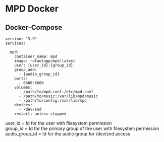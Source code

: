 # MPD Docker

## Docker-Compose
```
version: "3.9"
services:

  mpd:
    container_name: mpd
    image: rafaelagp/mpd:latest
    user: {user_id}:{group_id}
    group_add:
      - {audio_group_id}
    ports:
      - 6600:6600
    volumes:
      - /path/to/mpd.conf:/etc/mpd.conf
      - /path/to/music:/var/lib/mpd/music
      - /path/to/config:/var/lib/mpd
    devices:
      - /dev/snd
    restart: unless-stopped
 ```
    
user_id = Id for the user with filesystem permission<br>
group_id = Id for the primary group of the user with filesystem permission<br>
audio_group_id = Id for the audio group for /dev/snd access<br>
